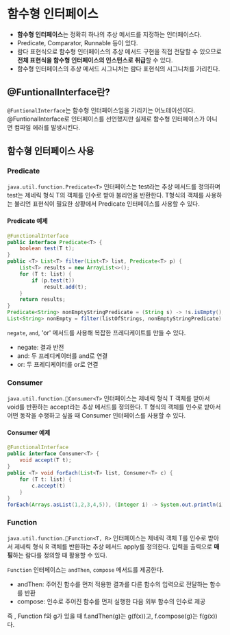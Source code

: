 # 함수형 인터페이스
- **함수형 인터페이스**는 정확히 하나의 추상 메서드를 지정하는 인터페이스다.
- Predicate, Comparator, Runnable 등이 있다.
- 람다 표현식으로 함수형 인터페이스의 추상 메서드 구현을 직접 전달할 수 있으므로 **전체 표현식을 함수형 인터페이스의 인스턴스로 취급**할 수 있다.
- 함수형 인터페이스의 추상 메서드 시그니처는 람다 표현식의 시그니처를 가리킨다.

## @FuntionalInterface란?
`@FuntionalInterface`는 함수형 인터페이스임을 가리키는 어노테이션이다. @FuntionalInterface로 인터페이스를 선언했지만 실제로 함수형 인터페이스가 아니면 컴파일 에러를 발생시킨다.

## 함수형 인터페이스 사용
### Predicate
`java.util.function.Predicate<T>` 인터페이스는 test라는 추상 메서드를 정의하며 test는 제네릭 형식 T의 객체를 인수로 받아 불리언을 반환한다.
T형식의 객체를 사용하는 불리언 표현식이 필요한 상황에서 Predicate 인터페이스를 사용할 수 있다.
#### Predicate 예제
```java
@FunctionalInterface
public interface Predicate<T> {
	boolean test(T t);
}
public <T> List<T> filter(List<T> list, Predicate<T> p) {
	List<T> results = new ArrayList<>();
	for (T t: list) {
		if (p.test(t))
			result.add(t);
	}
	return results;
}
Predicate<String> nonEmptyStringPredicate = (String s) -> !s.isEmpty();
List<String> nonEmpty = filter(listOfStrings, nonEmptyStringPredicate)
```

`negate`, `and`, 'or' 메서드를 사용해 복잡한 프레디케이트를 만들 수 있다.
- negate: 결과 반전
- and: 두 프레디케이터를 and로 연결
- or: 두 프레디케이터를 or로 연결

### Consumer
`java.util.function.Consumer<T>` 인터페이스는 제네릭 형식 T 객체를 받아서 void를 반환하는 accept라는 추상 메서드를 정의한다. 
T 형식의 객체를 인수로 받아서 어떤 동작을 수행하고 싶을 때 Consumer 인터페이스를 사용할 수 있다.
#### Consumer 예제
```java
@FunctionalInterface
public interface Consumer<T> {
	void accept(T t);
}
public <T> void forEach(List<T> list, Consumer<T> c) {
	for (T t: list) {
		c.accept(t)
	}
}
forEach(Arrays.asList(1,2,3,4,5)), (Integer i) -> System.out.println(i));
```

### Function
`java.util.function.Function<T, R>` 인터페이스는 제네릭 객체 T를 인수로 받아서 제네릭 형식 R 객체를 반환하는 추상 메서드 apply를 정의한다. 입력을 출력으로 **매핑**하는 람다를 정의할 때 활용할 수 있다.

`Function` 인터페이스는 `andThen`, `compose` 메서드를 제공한다.
- andThen: 주어진 함수를 먼저 적용한 결과를 다른 함수의 입력으로 전달하는 함수를 반환
- compose: 인수로 주어진 함수를 먼저 실행한 다음 외부 함수의 인수로 제공

 즉 , Function f와 g가 있을 때 f.andThen(g)는 g(f(x))고, f.compose(g)는 f(g(x))다.